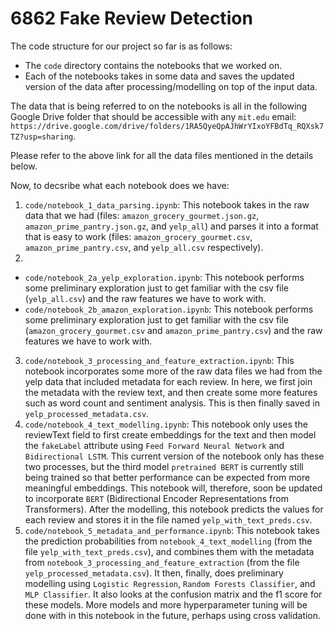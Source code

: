 # 6862 Fake Review Detection

The code structure for our project so far is as follows:
* The `code` directory contains the notebooks that we worked on.
* Each of the notebooks takes in some data and saves the updated version of the data after processing/modelling on top of the input data.

The data that is being referred to on the notebooks is all in the following Google Drive folder that should be accessible with any `mit.edu` email: `https://drive.google.com/drive/folders/1RA5QyeQpAJhWrYIxoYFBdTq_RQXsk7TZ?usp=sharing`.

Please refer to the above link for all the data files mentioned in the details below.

Now, to decsribe what each notebook does we have:
1. `code/notebook_1_data_parsing.ipynb`: This notebook takes in the raw data that we had (files: `amazon_grocery_gourmet.json.gz`, `amazon_prime_pantry.json.gz`, and `yelp_all`) and parses it into a format that is easy to work (files: `amazon_grocery_gourmet.csv`, `amazon_prime_pantry.csv`, and `yelp_all.csv` respectively).
2. 
* `code/notebook_2a_yelp_exploration.ipynb`: This notebook performs some preliminary exploration just to get familiar with the csv file (`yelp_all.csv`) and the raw features we have to work with. 
* `code/notebook_2b_amazon_exploration.ipynb`: This notebook performs some preliminary exploration just to get familiar with the csv file (`amazon_grocery_gourmet.csv` and `amazon_prime_pantry.csv`) and the raw features we have to work with.
3. `code/notebook_3_processing_and_feature_extraction.ipynb`: This notebook incorporates some more of the raw data files we had from the yelp data that included metadata for each review. In here, we first join the metadata with the review text, and then create some more features such as word count and sentiment analysis. This is then finally saved in `yelp_processed_metadata.csv`.
4. `code/notebook_4_text_modelling.ipynb`: This notebook only uses the reviewText field to first create embeddings for the text and then model the `fakeLabel` attribute using `Feed Forward Neural Network` and `Bidirectional LSTM`. This current version of the notebook only has these two processes, but the third model `pretrained BERT` is currently still being trained so that better performance can be expected from more meaningful embeddings. This notebook will, therefore, soon be updated to incorporate `BERT` (Bidirectional Encoder Representations from Transformers). After the modelling, this notebook predicts the values for each review and stores it in the file named `yelp_with_text_preds.csv`.
5. `code/notebook_5_metadata_and_performance.ipynb`: This notebook takes the prediction probabilities from `notebook_4_text_modelling` (from the file  `yelp_with_text_preds.csv`), and combines them with the metadata from `notebook_3_processing_and_feature_extraction` (from the file `yelp_processed_metadata.csv`). It then, finally, does preliminary modelling using `Logistic Regression`, `Random Forests Classifier`, and `MLP Classifier`. It also looks at the confusion matrix and the f1 score for these models. More models and more hyperparameter tuning will be done with in this notebook in the future, perhaps using cross validation.

